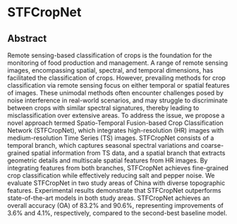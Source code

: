 # STFCropNet

## Abstract
Remote sensing-based classification of crops is the foundation for the monitoring of food production and management. A range of remote sensing images, encompassing spatial, spectral, and temporal dimensions, has facilitated the classification of crops. However, prevailing methods for crop classification via remote sensing focus on either temporal or spatial features of images. These unimodal methods often encounter challenges posed by noise interference in real-world scenarios, and may struggle to discriminate between crops with similar spectral signatures, thereby leading to misclassification over extensive areas. To address the issue, we propose a novel approach termed Spatio-Temporal Fusion-based Crop Classification Network (STFCropNet), which integrates high-resolution (HR) images with medium-resolution Time Series (TS) images. STFCropNet consists of a temporal branch, which captures seasonal spectral variations and coarse-grained spatial information from TS data, and a spatial branch that extracts geometric details and multiscale spatial features from HR images. By integrating features from both branches, STFCropNet achieves fine-grained crop classification while effectively reducing salt and pepper noise. We evaluate STFCropNet in two study areas of China with diverse topographic features. Experimental results demonstrate that STFCropNet outperforms state-of-the-art models in both study areas. STFCropNet achieves an overall accuracy (OA) of 83.2\% and 90.6\%, representing improvements of 3.6\% and 4.1\%, respectively, compared to the second-best baseline model.


